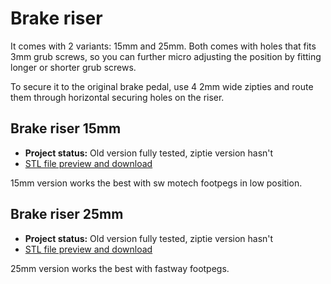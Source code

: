 # Brake riser

It comes with 2 variants: 15mm and 25mm. Both comes with holes that fits 3mm grub screws, so you can further micro adjusting the position by fitting longer or shorter grub screws.

To secure it to the original brake pedal, use 4 2mm wide zipties and route them through horizontal securing holes on the riser.

## Brake riser 15mm

* __Project status:__ Old version fully tested, ziptie version hasn't
* [STL file preview and download](https://github.com/normanzb/g310gs/blob/master/release/23_03_20/brake_riser_15mm_ziptie)

15mm version works the best with sw motech footpegs in low position.

## Brake riser 25mm

* __Project status:__ Old version fully tested, ziptie version hasn't
* [STL file preview and download](https://github.com/normanzb/g310gs/blob/master/release/23_03_20/brake_riser_25mm_ziptie)

25mm version works the best with fastway footpegs.